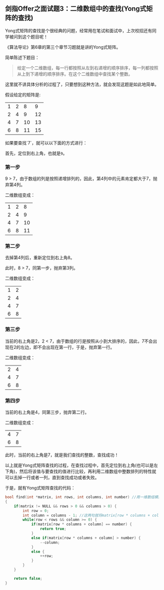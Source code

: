 ## 剑指Offer之面试题3：二维数组中的查找(Yong式矩阵的查找)

Yong式矩阵的查找是个很经典的问题，经常用在笔试和面试中，上次校招还有同学被问到这个题目呢！

《算法导论》第6章的第三个章节习题就是讲的Yong式矩阵。

简单陈述下题目：
> 给定一个二维数组，每一行都按照从左到右递增的顺序排序，每一列都按照从上到下递增的顺序排序。在这个二维数组中查找某个整数。

这里就不讲具体分析的过程了，只要想到这种方法，就会发现这题是如此地简单。

假设给定的矩阵是:
<table>
<tr>
	<td>1</td>
	<td>2</td>
	<td>8</td>
	<td>9</td>
</tr>
<tr>
	<td>2</td>
	<td>4</td>
	<td>9</td>
	<td>12</td>
</tr>
<tr>
	<td>4</td>
	<td>7</td>
	<td>10</td>
	<td>13</td>
</tr>
<tr>
	<td>6</td>
	<td>8</td>
	<td>11</td>
	<td>15</td>
</tr>
</table>
如果要查找`7`，就可以以下面的方式进行：

首先，定位到右上角，也就是`9`。

### 第一步

9 > 7，由于数组的列是按照递增排列的，因此，第4列中的元素肯定都大于7，抛弃第4列。

二维数组变成：
<table>
<tr>
	<td>1</td>
	<td>2</td>
	<td>8</td>
</tr>
<tr>
	<td>2</td>
	<td>4</td>
	<td>9</td>
</tr>
<tr>
	<td>4</td>
	<td>7</td>
	<td>10</td>
</tr>
<tr>
	<td>6</td>
	<td>8</td>
	<td>11</td>
</tr>
</table>

### 第二步

去掉第4列后，重新定位到右上角8。

此时，8 > 7，同第一步，抛弃第3列。

二维数组变成：
<table>
<tr>
	<td>1</td>
	<td>2</td>
</tr>
<tr>
	<td>2</td>
	<td>4</td>
</tr>
<tr>
	<td>4</td>
	<td>7</td>
</tr>
<tr>
	<td>6</td>
	<td>8</td>
</tr>
</table>

### 第三步

当前的右上角是2，2 < 7，由于数组的行是按照从小到大排序的，因此，7不会出现在2的左边，即不会出现在第一行，于是，抛弃第一行。

二维数组变成：
<table>
<tr>
	<td>2</td>
	<td>4</td>
</tr>
<tr>
	<td>4</td>
	<td>7</td>
</tr>
<tr>
	<td>6</td>
	<td>8</td>
</tr>
</table>

### 第四步

当前的右上角是4，同第三步，抛弃第二行。

二维数组变成：
<table>
<tr>
	<td>4</td>
	<td>7</td>
</tr>
<tr>
	<td>6</td>
	<td>8</td>
</tr>
</table>

此时，当前的右上角是7，就是我们查找的整数，查找成功！

以上就是Yong式矩阵查找的过程，在查找过程中，首先定位到右上角(也可以是左下角)，然后将该值与要查找的值进行比较，再利用二维数组中整数排列的特性就可以去掉一行或者一列，直到查找成功或者失败。

于是，就有Yong式矩阵查找的代码：
``` C++
bool find(int *matrix, int rows, int columns, int number) //用一维数组模拟二维数组
{
	if(matrix != NULL && rows > 0 && columns > 0) {
		int row = 0;
		int column = columns - 1; //这两句就将matrix[row * columns + column]定位到右上角的元素
		while(row < rows && column >= 0) {
			if(matrix[row * columns + column] == number) {
				return true;
			}
			else if(matrix[row * columns + column] > number) {
				--column;
			}
			else {
				++row;
			}
		}
	}

	return false;
}
```

